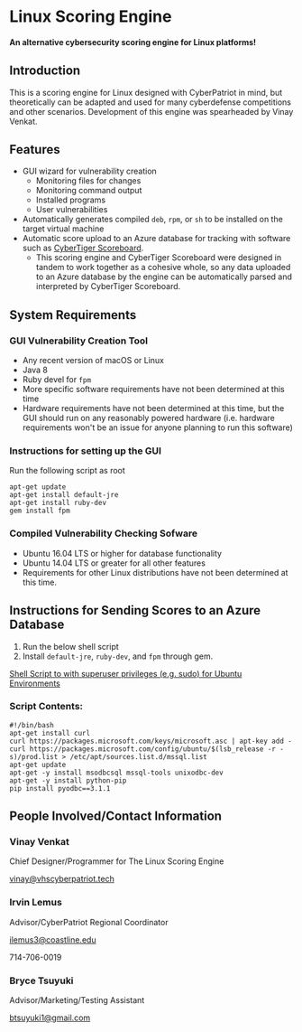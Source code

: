 # Linux Scoring Engine

#### An alternative cybersecurity scoring engine for Linux platforms!

## Introduction
 This is a scoring engine for Linux designed with CyberPatriot in mind, but theoretically can be adapted and used for many cyberdefense competitions and other scenarios. Development of this engine was spearheaded by Vinay Venkat.

## Features
- GUI wizard for vulnerability creation
    - Monitoring files for changes
    - Monitoring command output
    - Installed programs
    - User vulnerabilities
- Automatically generates compiled `deb`, `rpm`, or `sh` to be installed on the target virtual machine
- Automatic score upload to an Azure database for tracking with software such as [CyberTiger Scoreboard](https://github.com/billwi/CyberTigerScoreboard).
    - This scoring engine and CyberTiger Scoreboard were designed in tandem to work together as a cohesive whole, so any data uploaded to an Azure database by the engine can be automatically parsed and interpreted by CyberTiger Scoreboard.


## System Requirements

### GUI Vulnerability Creation Tool
- Any recent version of macOS or Linux
- Java 8
- Ruby devel for `fpm`
- More specific software requirements have not been determined at this time
- Hardware requirements have not been determined at this time, but the GUI should run on any reasonably powered hardware (i.e. hardware requirements won't be an issue for anyone planning to run this software)

### Instructions for setting up the GUI
Run the following script as root
```shell
apt-get update
apt-get install default-jre
apt-get install ruby-dev
gem install fpm
```

### Compiled Vulnerability Checking Sofware
- Ubuntu 16.04 LTS or higher for database functionality
- Ubuntu 14.04 LTS or greater for all other features
- Requirements for other Linux distributions have not been determined at this time.

## Instructions for Sending Scores to an Azure Database

1. Run the below shell script
2. Install `default-jre`, `ruby-dev`, and `fpm` through gem.

[Shell Script to with superuser privileges (e.g. sudo) for Ubuntu Environments](https://gist.github.com/billwi/fc7bdbec214c9a964af69498c08e48ec)

### Script Contents:
```shell
#!/bin/bash
apt-get install curl
curl https://packages.microsoft.com/keys/microsoft.asc | apt-key add -
curl https://packages.microsoft.com/config/ubuntu/$(lsb_release -r -s)/prod.list > /etc/apt/sources.list.d/mssql.list
apt-get update
apt-get -y install msodbcsql mssql-tools unixodbc-dev
apt-get -y install python-pip
pip install pyodbc==3.1.1
```
## People Involved/Contact Information

### Vinay Venkat

Chief Designer/Programmer for The Linux Scoring Engine

<a href="mailto:vinay@vhscyberpatriot.tech?subject=Linux Scoring Engine&body=This email is regarding the Linux Scoring Engine, and I would like more information about it">vinay@vhscyberpatriot.tech</a>


### Irvin Lemus

Advisor/CyberPatriot Regional Coordinator

<a href="mailto:ilemus3@coastline.edu?subject=Linux Scoring Engine&body=This email is regarding the Linux Scoring Engine, and I would like more information about it">ilemus3@coastline.edu</a>

714-706-0019


### Bryce Tsuyuki

Advisor/Marketing/Testing Assistant

<a href="mailto:btsuyuki1@gmail.com?subject=Linux Scoring Engine&body=This email is regarding the Linux Scoring Engine, and I would like more information about it">btsuyuki1@gmail.com</a>
